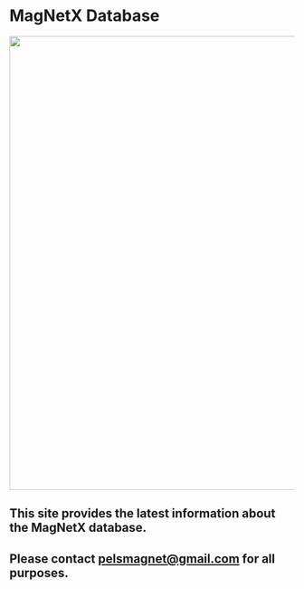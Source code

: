# MagNetX Database 

<img src="img/mclogo.jpg" width="800">

## This site provides the latest information about the MagNetX database. 
## Please contact [pelsmagnet@gmail.com](mailto:pelsmagnet@gmail.com) for all purposes.
